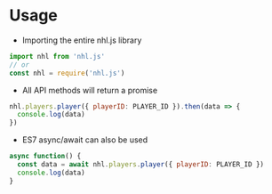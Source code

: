 # Usage

* Importing the entire nhl.js library
```js
import nhl from 'nhl.js'
// or
const nhl = require('nhl.js')
```

* All API methods will return a promise
```js
nhl.players.player({ playerID: PLAYER_ID }).then(data => {
  console.log(data)
})
```

* ES7 async/await can also be used
```js
async function() {
  const data = await nhl.players.player({ playerID: PLAYER_ID })
  console.log(data)
}
```
